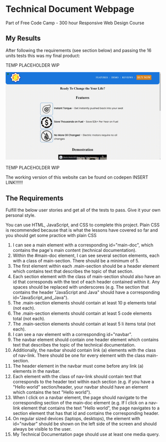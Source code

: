 # Technical Document Webpage
Part of Free Code Camp - 300 hour Responsive Web Design Course

## My Results
After following the requirements (see section below) and passing the 16 units tests this was my final product:

TEMP PLACEHOLDER WIP

![TechDocPage](https://github.com/The0z/ProductLandingPage2021/blob/main/imgs/webpageV2.gif "Technical Document FCC")

TEMP PLACEHOLDER WIP

The working version of this website can be found on codepen INSERT LINK!!!!!!

## The Requirements 
Fulfill the below user stories and get all of the tests to pass. Give it your own personal style.

You can use HTML, JavaScript, and CSS to complete this project. Plain CSS is recommended because that is what the lessons have covered so far and you should get some practice with plain CSS

1. I can see a main element with a corresponding id="main-doc", which contains the page's main content (technical documentation).
2. Within the #main-doc element, I can see several section elements, each with a class of main-section. There should be a minimum of 5.
3. The first element within each .main-section should be a header element which contains text that describes the topic of that section.
4. Each section element with the class of main-section should also have an id that corresponds with the text of each header contained within it. Any spaces should be replaced with underscores (e.g. The section that contains the header "JavaScript and Java" should have a corresponding id="JavaScript_and_Java").
5. The .main-section elements should contain at least 10 p elements total (not each).
6. The .main-section elements should contain at least 5 code elements total (not each).
7. The .main-section elements should contain at least 5 li items total (not each).
8. I can see a nav element with a corresponding id="navbar".
9. The navbar element should contain one header element which contains text that describes the topic of the technical documentation.
10. Additionally, the navbar should contain link (a) elements with the class of nav-link. There should be one for every element with the class main-section.
11. The header element in the navbar must come before any link (a) elements in the navbar.
12. Each element with the class of nav-link should contain text that corresponds to the header text within each section (e.g. if you have a "Hello world" section/header, your navbar should have an element which contains the text "Hello world").
13. When I click on a navbar element, the page should navigate to the corresponding section of the main-doc element (e.g. If I click on a nav-link element that contains the text "Hello world", the page navigates to a section element that has that id and contains the corresponding header.
14. On regular sized devices (laptops, desktops), the element with id="navbar" should be shown on the left side of the screen and should always be visible to the user.
15. My Technical Documentation page should use at least one media query.
